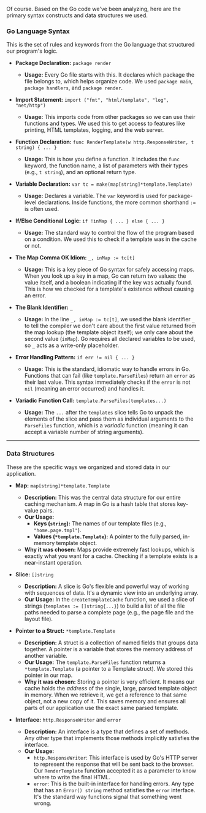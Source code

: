 Of course. Based on the Go code we've been analyzing, here are the primary syntax constructs and data structures we used.

### Go Language Syntax

This is the set of rules and keywords from the Go language that structured our program's logic.

- **Package Declaration:** `package render`
    
    - **Usage:** Every Go file starts with this. It declares which package the file belongs to, which helps organize code. We used `package main`, `package handlers`, and `package render`.
- **Import Statement:** `import ("fmt", "html/template", "log", "net/http")`
    
    - **Usage:** This imports code from other packages so we can use their functions and types. We used this to get access to features like printing, HTML templates, logging, and the web server.
- **Function Declaration:** `func RenderTemplate(w http.ResponseWriter, t string) { ... }`
    
    - **Usage:** This is how you define a function. It includes the `func` keyword, the function name, a list of parameters with their types (e.g., `t string`), and an optional return type.
- **Variable Declaration:** `var tc = make(map[string]*template.Template)`
    
    - **Usage:** Declares a variable. The `var` keyword is used for package-level declarations. Inside functions, the more common shorthand `:=` is often used.
- **If/Else Conditional Logic:** `if !inMap { ... } else { ... }`
    
    - **Usage:** The standard way to control the flow of the program based on a condition. We used this to check if a template was in the cache or not.
- **The Map Comma OK Idiom:** `_, inMap := tc[t]`
    
    - **Usage:** This is a key piece of Go syntax for safely accessing maps. When you look up a key in a map, Go can return two values: the value itself, and a boolean indicating if the key was actually found. This is how we checked for a template's existence without causing an error.
- **The Blank Identifier:** `_`
    
    - **Usage:** In the line `_, inMap := tc[t]`, we used the blank identifier `_` to tell the compiler we don't care about the first value returned from the map lookup (the template object itself); we only care about the second value (`inMap`). Go requires all declared variables to be used, so `_` acts as a write-only placeholder.
- **Error Handling Pattern:** `if err != nil { ... }`
    
    - **Usage:** This is the standard, idiomatic way to handle errors in Go. Functions that can fail (like `template.ParseFiles`) return an `error` as their last value. This syntax immediately checks if the `error` is not `nil` (meaning an error occurred) and handles it.
- **Variadic Function Call:** `template.ParseFiles(templates...)`
    
    - **Usage:** The `...` after the `templates` slice tells Go to unpack the elements of the slice and pass them as individual arguments to the `ParseFiles` function, which is a _variadic_ function (meaning it can accept a variable number of string arguments).

---

### Data Structures

These are the specific ways we organized and stored data in our application.

- **Map:** `map[string]*template.Template`
    
    - **Description:** This was the central data structure for our entire caching mechanism. A map in Go is a hash table that stores key-value pairs.
    - **Our Usage:**
        - **Keys (`string`):** The names of our template files (e.g., `"home.page.tmpl"`).
        - **Values (`*template.Template`):** A pointer to the fully parsed, in-memory template object.
    - **Why it was chosen:** Maps provide extremely fast lookups, which is exactly what you want for a cache. Checking if a template exists is a near-instant operation.
- **Slice:** `[]string`
    
    - **Description:** A slice is Go's flexible and powerful way of working with sequences of data. It's a dynamic view into an underlying array.
    - **Our Usage:** In the `createTemplateCache` function, we used a slice of strings (`templates := []string{...}`) to build a list of all the file paths needed to parse a complete page (e.g., the page file and the layout file).
- **Pointer to a Struct:** `*template.Template`
    
    - **Description:** A struct is a collection of named fields that groups data together. A pointer is a variable that stores the memory address of another variable.
    - **Our Usage:** The `template.ParseFiles` function returns a `*template.Template` (a pointer to a Template struct). We stored this pointer in our map.
    - **Why it was chosen:** Storing a pointer is very efficient. It means our cache holds the _address_ of the single, large, parsed template object in memory. When we retrieve it, we get a reference to that same object, not a new copy of it. This saves memory and ensures all parts of our application use the exact same parsed template.
- **Interface:** `http.ResponseWriter` and `error`
    
    - **Description:** An interface is a type that defines a set of methods. Any other type that implements those methods implicitly satisfies the interface.
    - **Our Usage:**
        - `http.ResponseWriter`: This interface is used by Go's HTTP server to represent the response that will be sent back to the browser. Our `RenderTemplate` function accepted it as a parameter to know where to write the final HTML.
        - `error`: This is the built-in interface for handling errors. Any type that has an `Error() string` method satisfies the `error` interface. It's the standard way functions signal that something went wrong.